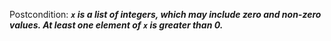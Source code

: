 Postcondition: ***`x` is a list of integers, which may include zero and non-zero values. At least one element of `x` is greater than 0.***